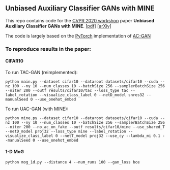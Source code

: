 ## Unbiased Auxiliary Classifier GANs with MINE
This repo contains code for the [CVPR 2020 workshop](https://adv-workshop-2020.github.io) paper **Unbiased Auxiliary Classifier GANs with MINE**. [[pdf]](https://github.com/adv-workshop-2020/adv-workshop-2020.github.io/blob/master/short_papers/74.pdf) [[arXiv]](https://arxiv.org/pdf/2006.07567.pdf)

The code is largely based on the [PyTorch](https://pytorch.org/) implementation of [AC-GAN](https://github.com/clvrai/ACGAN-PyTorch)

### To reproduce results in the paper:
#### CIFAR10
To run TAC-GAN (reimplemented):
```
python main.py --dataset cifar10 --dataroot datasets/cifar10 --cuda --nz 100 --ny 10 --num_classes 10 --batchSize 256 --samplerBatchSize 256 --niter 200 --outf results/cifar10/tac --loss_type tac --label_rotation --visualize_class_label 0 --netD_model snres32 --manualSeed 0 --use_onehot_embed
```

To run UAC-GAN (with MINE):
```
python mine.py --dataset cifar10 --dataroot datasets/cifar10 --cuda --nz 100 --ny 10 --num_classes 10 --batchSize 256 --samplerBatchSize 256 --niter 200 --no_ac_on_fake --outf results/cifar10/mine --use_shared_T --netD_model proj32 --loss_type mine --label_rotation --visualize_class_label 0 --netT_model proj32 --use_cy --lambda_mi 0.1 --manualSeed 0 --use_onehot_embed
```

#### 1-D MoG
```
python mog_1d.py --distance 4 --num_runs 100 --gan_loss bce
```
